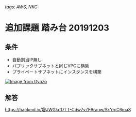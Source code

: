 ###### tags: AWS, NKC

# 追加課題 踏み台 20191203

## 条件

- 自動割当IP無し
- パブリックサブネットと同じVPCに構築
- プライベートサブネットにインスタンスを構築

[![Image from Gyazo](https://i.gyazo.com/c570677956327be66ccfdc2af1d7ee0b.png)](https://gyazo.com/c570677956327be66ccfdc2af1d7ee0b)

## 解答

https://hackmd.io/@JWGkc17TT-Cdw7vZF9raow/SkYmC6maS